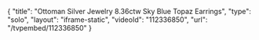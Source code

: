 {
    "title": "Ottoman Silver Jewelry 8.36ctw Sky Blue Topaz Earrings",
    "type": "solo",
    "layout": "iframe-static",
    "videoId": "112336850",
    "url": "\/tvpembed\/112336850"
}
